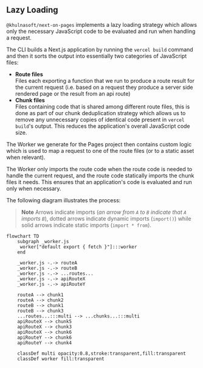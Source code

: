 ## Lazy Loading

`@khulnasoft/next-on-pages` implements a lazy loading strategy which allows only the necessary JavaScript code to be evaluated and run when handling a request.

The CLI builds a Next.js application by running the `vercel build` command and then it sorts the output into essentially two categories of JavaScript files:

- **Route files**\
   Files each exporting a function that we run to produce a route result for the current request (i.e. based on a request they produce a server side rendered page or the result from an api route)
- **Chunk files**\
   Files containing code that is shared among different route files, this is done as part of our chunk deduplication strategy which allows us to remove any unnecessary copies of identical code present in `vercel build`'s output. This reduces the application's overall JavaScript code size.

The Worker we generate for the Pages project then contains custom logic which is used to map a request to one of the route files (or to a static asset when relevant).

The Worker only imports the route code when the route code is needed to handle the current request, and the route code statically imports the chunk files it needs. This ensures that an application's code is evaluated and run only when necessary.

The following diagram illustrates the process:

> **Note**
> Arrows indicate imports (_an arrow from `A` to `B` indicate that `A` imports `B`_), dotted arrows indicate dynamic imports (`import()`) while solid arrows indicate static imports (`import * from`).

```mermaid
flowchart TD
    subgraph _worker.js
     worker["default export { fetch }"]:::worker
    end

    _worker.js -.-> routeA
    _worker.js -.-> routeB
    _worker.js -.-> ...routes...
    _worker.js -.-> apiRouteX
    _worker.js -.-> apiRouteY

    routeA --> chunk1
    routeA --> chunk2
    routeB --> chunk1
    routeB --> chunk3
    ...routes...:::multi --> ...chunks...:::multi
    apiRouteX --> chunk5
    apiRouteX --> chunk3
    apiRouteX --> chunk6
    apiRouteY --> chunk6
    apiRouteY --> chunk4

    classDef multi opacity:0.8,stroke:transparent,fill:transparent
    classDef worker fill:transparent
```
